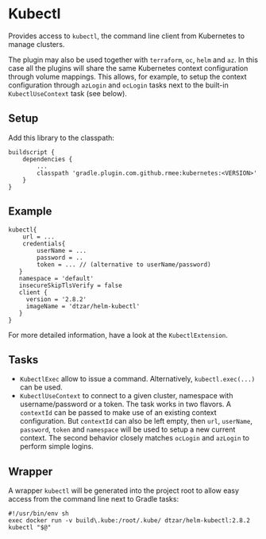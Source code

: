 # Kubectl

Provides access to `kubectl`, the command line client from Kubernetes to manage clusters.

The plugin may also be used together with `terraform`, `oc`, `helm` and `az`. In this case all the plugins
will share the same Kubernetes context configuration through volume mappings. This allows, for example, to
setup the context configuration through `azLogin` and `ocLogin` tasks next to the built-in  `KubectlUseContext` task
(see below).
 

## Setup

Add this library to the classpath:

```
buildscript {
	dependencies {
	    ...
		classpath 'gradle.plugin.com.github.rmee:kubernetes:<VERSION>'
	}
}
```
 

## Example

```
kubectl{
	url = ...
	credentials{
		userName = ...
		password = ..
		token = ... // (alternative to userName/password)
   }
   namespace = 'default'
   insecureSkipTlsVerify = false
   client {
     version = '2.8.2'
     imageName = 'dtzar/helm-kubectl' 
   }
}

```

For more detailed information, have a look at the `KubectlExtension`.


## Tasks

- `KubectlExec` allow to issue a command. Alternatively, `kubectl.exec(...)` can be used.
- `KubectlUseContext` to connect to a given cluster, namespace with username/password or a token. The task
  works in two flavors. A `contextId` can be passed to make use of an existing context configuration. But `contextId`
  can also be left empty, then `url`, `userName`, `password`, `token` and `namespace` will be used to
  setup a new current context. The second behavior closely matches `ocLogin` and `azLogin` to perform simple logins. 

## Wrapper

A wrapper `kubectl` will be generated into the project root to allow easy access from the command line next to Gradle tasks:

```
#!/usr/bin/env sh
exec docker run -v build\.kube:/root/.kube/ dtzar/helm-kubectl:2.8.2 kubectl "$@"
```